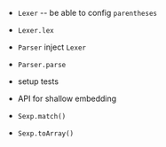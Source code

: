 - `Lexer` -- be able to config `parentheses`
- `Lexer.lex`


- `Parser` inject `Lexer`
- `Parser.parse`

- setup tests

- API for shallow embedding

- `Sexp.match()`
- `Sexp.toArray()`
